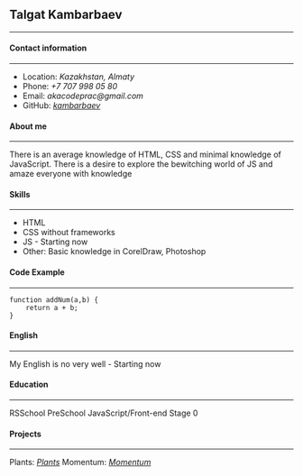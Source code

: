 ## Talgat Kambarbaev
*********************

#### Contact information
*********************
* Location: _Kazakhstan, Almaty_
* Phone: _+7 707 998 05 80_
* Email: _akacodeprac@gmail.com_
* GitHub: _[kambarbaev](https://github.com/kambarbaev/ "https://github.com/kambarbaev/")_

#### About me
*********************
There is an average knowledge of HTML, CSS and minimal knowledge of JavaScript. There is a desire to explore the bewitching world of JS and amaze everyone with knowledge

#### Skills
*********************
* HTML 
* CSS without frameworks
* JS - Starting now
* Other: Basic knowledge in CorelDraw, Photoshop

#### Code Example
*********************
```
function addNum(a,b) {
    return a + b;
}
```

#### English
*********************
My English is no very well - Starting now

#### Education
*********************
RSSchool PreSchool JavaScript/Front-end Stage 0

#### Projects
*********************
Plants: _[Plants](https://rolling-scopes-school.github.io/kambarbaev-JSFEPRESCHOOL2022Q4/plants/ "https://rolling-scopes-school.github.io/kambarbaev-JSFEPRESCHOOL2022Q4/plants/")_
Momentum: _[Momentum](https://rolling-scopes-school.github.io/kambarbaev-JSFEPRESCHOOL2022Q4/momentum/ "https://rolling-scopes-school.github.io/kambarbaev-JSFEPRESCHOOL2022Q4/momentum/")_
